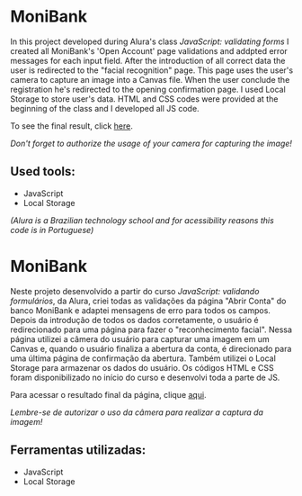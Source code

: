 # MoniBank

In this project developed during Alura's class *JavaScript: validating forms* I created all MoniBank's 'Open Account' page validations and addpted error messages for each input field. After the introduction of all correct data the user is redirected to the "facial recognition" page. This page uses the user's camera to capture an image into a Canvas file. When the user conclude the registration he's redirected to the opening confirmation page. I used Local Storage to store user's data. HTML and CSS codes were provided at the beginning of the class and I developed all JS code.

To see the final result, click [here](https://monibank-amber.vercel.app/).

*Don't forget to authorize the usage of your camera for capturing the image!*

## Used tools:

* JavaScript
* Local Storage

*(Alura is a Brazilian technology school and for acessibility reasons this code is in Portuguese)*

#

# MoniBank

Neste projeto desenvolvido a partir do curso *JavaScript: validando formulários*, da Alura, criei todas as validações da página "Abrir Conta" do banco MoniBank e adaptei mensagens de erro para todos os campos. Depois da introdução de todos os dados corretamente, o usuário é redirecionado para uma página para fazer o "reconhecimento facial". Nessa página utilizei a câmera do usuário para capturar uma imagem em um Canvas e, quando o usuário finaliza a abertura da conta, é direcionado para uma última página de confirmação da abertura. Também utilizei o Local Storage para armazenar os dados do usuário. Os códigos HTML e CSS foram disponibilizado no início do curso e desenvolvi toda a parte de JS.

Para acessar o resultado final da página, clique [aqui](https://monibank-amber.vercel.app/).

*Lembre-se de autorizar o uso da câmera para realizar a captura da imagem!*

## Ferramentas utilizadas:

* JavaScript
* Local Storage
